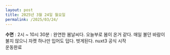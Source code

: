 ```yaml
---
layout: post
title: 2025년 3월 24일 월요일
permalink: /2025/03/24/
---
```

**수면** : 2시 ~ 10시 30분 : 완연한 봄날씨다. 오늘부로 봄이 온거 같다. 매일 불던 바람이 불지 않으니 자켓 하나만 입어도 덥다. 벗게된다.
nuxt3 공식 시작<br/>
운동완료